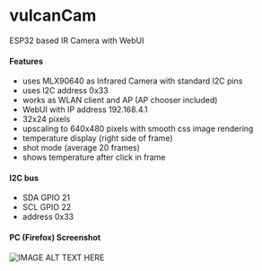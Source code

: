 # vulcanCam
ESP32 based IR Camera with WebUI
#### Features
* uses MLX90640 as Infrared Camera with standard I2C pins
* uses I2C address 0x33
* works as WLAN client and AP (AP chooser included)
* WebUI with IP address 192.168.4.1
* 32x24 pixels
* upscaling to 640x480 pixels with smooth css image rendering
* temperature display (right side of frame)
* shot mode (average 20 frames)
* shows temperature after click in frame
#### I2C bus
* SDA GPIO 21
* SCL GPIO 22
* address 0x33
#### PC (Firefox) Screenshot
![IMAGE ALT TEXT HERE](https://www.dorstel.de/github/vulcanCam_v1.2.png)
